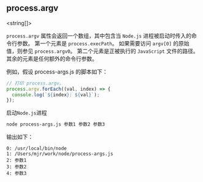 ## process.argv


<string[]>

`process.argv` 属性会返回一个数组，其中包含当 `Node.js` 进程被启动时传入的命令行参数。 第一个元素是 `process.execPath`。 如果需要访问 `argv[0]` 的原始值，则参见 `process.argv0`。 第二个元素是正被执行的 `JavaScript` 文件的路径。 其余的元素是任何额外的命令行参数。

例如，假设 process-args.js 的脚本如下：

~~~js
// 打印 process.argv。
process.argv.forEach((val, index) => {
  console.log(`${index}: ${val}`);
});
~~~

启动`Node.js`进程

~~~sh
node process-args.js 参数1 参数2 参数3
~~~

输出如下：

~~~
0: /usr/local/bin/node
1: /Users/mjr/work/node/process-args.js
2: 参数1
3: 参数2
4: 参数3
~~~